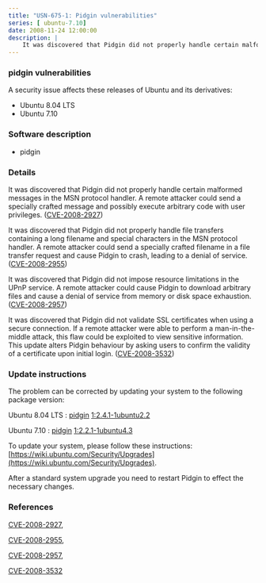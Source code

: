 ```yaml
---
title: "USN-675-1: Pidgin vulnerabilities"
series: [ ubuntu-7.10]
date: 2008-11-24 12:00:00
description: |
    It was discovered that Pidgin did not properly handle certain malformed messages in the MSN protocol handler. A remote attacker could send a specially crafted message and possibly execute arbitrary code with user privileges. ([CVE-2008-2927](http://people.ubuntu.com/~ubuntu-security/cve/CVE-2008-2927))
--- 
```

 
### pidgin vulnerabilities

A security issue affects these releases of Ubuntu and its derivatives:

* Ubuntu 8.04 LTS
* Ubuntu 7.10

### Software description

* pidgin 

### Details

It was discovered that Pidgin did not properly handle certain malformed messages in the MSN protocol handler. A remote attacker could send a specially crafted message and possibly execute arbitrary code with user privileges. ([CVE-2008-2927](http://people.ubuntu.com/~ubuntu-security/cve/CVE-2008-2927))

It was discovered that Pidgin did not properly handle file transfers containing a long filename and special characters in the MSN protocol handler. A remote attacker could send a specially crafted filename in a file transfer request and cause Pidgin to crash, leading to a denial of service. ([CVE-2008-2955](http://people.ubuntu.com/~ubuntu-security/cve/CVE-2008-2955))

It was discovered that Pidgin did not impose resource limitations in the UPnP service. A remote attacker could cause Pidgin to download arbitrary files and cause a denial of service from memory or disk space exhaustion. ([CVE-2008-2957](http://people.ubuntu.com/~ubuntu-security/cve/CVE-2008-2957))

It was discovered that Pidgin did not validate SSL certificates when using a secure connection. If a remote attacker were able to perform a man-in-the-middle attack, this flaw could be exploited to view sensitive information. This update alters Pidgin behaviour by asking users to confirm the validity of a certificate upon initial login. ([CVE-2008-3532](http://people.ubuntu.com/~ubuntu-security/cve/CVE-2008-3532)) 

### Update instructions

The problem can be corrected by updating your system to the following package version:

Ubuntu 8.04 LTS
 : [pidgin](https://launchpad.net/ubuntu/+source/pidgin) <span> [1:2.4.1-1ubuntu2.2](https://launchpad.net/ubuntu/+source/pidgin/1:2.4.1-1ubuntu2.2) </span> 

Ubuntu 7.10
 : [pidgin](https://launchpad.net/ubuntu/+source/pidgin) <span> [1:2.2.1-1ubuntu4.3](https://launchpad.net/ubuntu/+source/pidgin/1:2.2.1-1ubuntu4.3) </span> 

To update your system, please follow these instructions: [https://wiki.ubuntu.com/Security/Upgrades](https://wiki.ubuntu.com/Security/Upgrades).

After a standard system upgrade you need to restart Pidgin to effect the necessary changes. 

### References

 [CVE-2008-2927](http://people.ubuntu.com/~ubuntu-security/cve/CVE-2008-2927), 

 [CVE-2008-2955](http://people.ubuntu.com/~ubuntu-security/cve/CVE-2008-2955), 

 [CVE-2008-2957](http://people.ubuntu.com/~ubuntu-security/cve/CVE-2008-2957), 

 [CVE-2008-3532](http://people.ubuntu.com/~ubuntu-security/cve/CVE-2008-3532)
 
